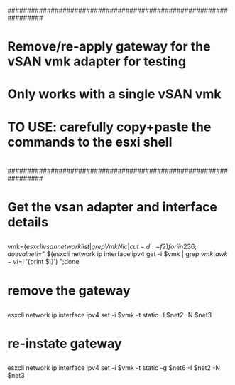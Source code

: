 #################################################################
#
#  Remove/re-apply gateway for the vSAN vmk adapter for testing
#  Only works with a single vSAN vmk
# 
#  TO USE: carefully copy+paste the commands to the esxi shell
#
#################################################################


## 
# Get the vsan adapter and interface details
## 

vmk=$(esxcli vsan network list | grep VmkNic | cut -d : -f2)
for i in 2 3 6;do eval net$i=\" $(esxcli network ip interface ipv4 get -i $vmk | grep $vmk | awk -v I=$i '{print $I}') \";done

## 
# remove the gateway
## 

esxcli network ip interface ipv4 set -i $vmk -t static -I $net2 -N $net3

## 
# re-instate gateway
## 

esxcli network ip interface ipv4 set -i $vmk -t static -g $net6 -I $net2 -N $net3
